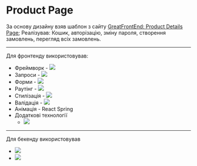 <h1>Product Page</h1>
За основу дизайну взяв шаблон з сайту <a href='https://www.greatfrontend.com/projects/challenges/product-details-page'>GreatFrontEnd: Product Details Page</a>;
Реалізував: Кошик, авторізацію, зміну пароля, створення замовлень, перегляд всіх замовлень.

___

Для фронтенду використовував: 
<ul>
  <li>Фреймворк - <img src="https://img.shields.io/badge/react-%2320232a.svg?style=for-the-badge&logo=react&logoColor=%2361DAFB"></li>
  <li>Запроси - <img src="https://img.shields.io/badge/-React%20Query-FF4154?style=for-the-badge&logo=react%20query&logoColor=white"></li>
  <li>Форми - <img src="https://img.shields.io/badge/React%20Hook%20Form-%23EC5990.svg?style=for-the-badge&logo=reacthookform&logoColor=white"></li>
  <li>Раутінг - <img src="https://img.shields.io/badge/React_Router-CA4245?style=for-the-badge&logo=react-router&logoColor=white"></li>
  <li>Стилізація - <img src="https://img.shields.io/badge/tailwindcss-%2338B2AC.svg?style=for-the-badge&logo=tailwind-css&logoColor=white"></li>
  <li>Валідація - <img src="https://img.shields.io/badge/zod-%233068b7.svg?style=for-the-badge&logo=zod&logoColor=white"></li>
  <li>Анімація - React Spring</li>
  <li>
    Додаткові технології
    <ul>
    <li>
      <img src="https://img.shields.io/badge/MUI-%230081CB.svg?style=for-the-badge&logo=mui&logoColor=white">
    </li>
  </ul>
  </li>
</ul>

___
Для бекенду використовував
<ul>
  <li><img src="https://img.shields.io/badge/express.js-%23404d59.svg?style=for-the-badge&logo=express&logoColor=%2361DAFB"></li>
  <li><img src="https://img.shields.io/badge/MongoDB-%234ea94b.svg?style=for-the-badge&logo=mongodb&logoColor=white"></li>
</ul>


